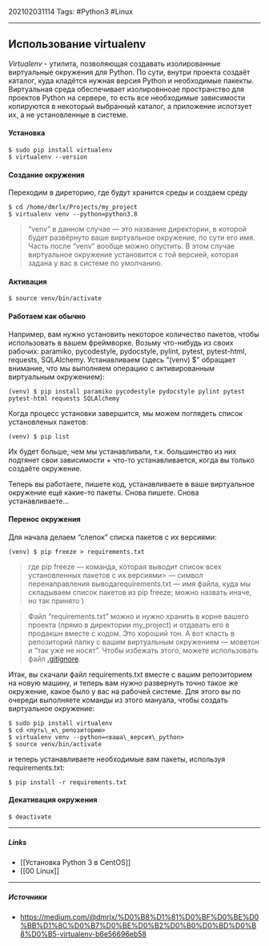 202102031114
Tags: #Python3 #Linux  
___
## Использование virtualenv

*Virtualenv* - утилита, позволяющая создавать изолированные виртуальные окружения для Python. По сути, внутри проекта создаёт каталог, куда кладётся нужная версия Python и необходимые пакекты.
Виртуальная среда обеспечивает изолировнноае пространство для проектов Python на сервере, то есть все необходимые зависимости копируются в некоторый выбранный каталог, а приложение испотзует их, а не установленные в системе.

#### Установка

	$ sudo pip install virtualenv
	$ virtualenv --version
#### Создание окружения
Переходим в диреторию, где будут хранится среды и создаем среду

	$ cd /home/dmrlx/Projects/my_project
	$ virtualenv venv --python=python3.8
	
>“venv” в данном случае — это название директории, в которой будет развёрнуто ваше виртуальное окружение, по сути его имя. Часть после “venv” вообще можно опустить. В этом случае виртуальное окружение установится с той версией, которая задана у вас в системе по умолчанию.
#### Активация

	$ source venv/bin/activate
#### Работаем как обычно
Например, вам нужно установить некоторое количество пакетов, чтобы использовать в вашем фреймворке. Возьму что-нибудь из своих рабочих: paramiko, pycodestyle, pydocstyle, pylint, pytest, pytest-html, requests, SQLAlchemy. Устанавливаем (здесь “(venv) $” обращает внимание, что мы выполняем операцию с активированным виртуальным окружением):

	(venv) $ pip install paramiko pycodestyle pydocstyle pylint pytest pytest-html requests SQLAlchemy
Когда процесс установки завершится, мы можем поглядеть список установленых пакетов:

	(venv) $ pip list
Их будет больше, чем мы устанавливали, т.к. большинство из них подтянет свои зависимости + что-то устанавливается, когда вы только создаёте окружение.

Теперь вы работаете, пишете код, устанавливаете в ваше виртуальное окружение ещё какие-то пакеты. Снова пишете. Снова устанавливаете…
#### Перенос окружения
Для начала делаем “слепок” списка пакетов с их версиями:

	(venv) $ pip freeze > requirements.txt

>где
pip freeze — команда, которая выводит список всех установленных пакетов с их версиями\> — символ перенаправления выводаrequirements.txt — имя файла, куда мы складываем список пакетов из pip freeze; можно назвать иначе, но так принято )

>Файл “requirements.txt” можно и нужно хранить в корне вашего проекта (прямо в директории my\_project) и отдавать его в продакшн вместе с кодом. Это хороший тон. А вот класть в репозиторий папку с вашим виртуальным окружением — моветон и “так уже не носят”. Чтобы избежать этого, можете использовать файл [.gitignore](https://ru.hexlet.io/courses/git_base/lessons/git_gitignore/theory_unit).

Итак, вы скачали файл requirements.txt вместе с вашим репозиторием на новую машину, и теперь вам нужно развернуть точно такое же окружение, какое было у вас на рабочей системе. Для этого вы по очереди выполняете команды из этого мануала, чтобы создать виртуальное окружение:

	$ sudo pip install virtualenv  
	$ cd <путь\_к\_репозиторию>  
	$ virtualenv venv --python=<ваша\_версия\_python>  
	$ source venv/bin/activate
и теперь устанавливаете необходимые вам пакеты, используя requirements.txt:

	$ pip install -r requirements.txt
#### Декативация окружения

	$ deactivate



___
##### Links
- [[Установка Python 3 в CentOS]]
- [[00 Linux]]

---
##### Источники
- https://medium.com/@dmrlx/%D0%B8%D1%81%D0%BF%D0%BE%D0%BB%D1%8C%D0%B7%D0%BE%D0%B2%D0%B0%D0%BD%D0%B8%D0%B5-virtualenv-b6e56696eb58